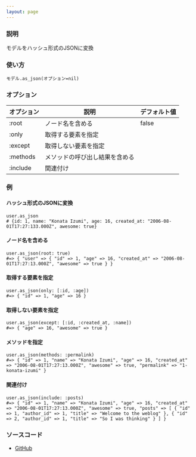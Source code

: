 ```yaml
---
layout: page
---
```


### 説明

モデルをハッシュ形式のJSONに変換

### 使い方

    モデル.as_json(オプション=nil)

### オプション

| オプション | 説明                           | デフォルト値 |
| ---------- | ------------------------------ | ------------ |
| :root      | ノード名を含める               | false        |
| :only      | 取得する要素を指定             |              |
| :except    | 取得しない要素を指定           |              |
| :methods   | メソッドの呼び出し結果を含める |              |
| :include   | 関連付け                       |              |

### 例

#### ハッシュ形式のJSONに変換

    user.as_json
    # {id: 1, name: "Konata Izumi", age: 16, created_at: "2006-08-01T17:27:133.000Z", awesome: true}

#### ノード名を含める

    user.as_json(root: true)
    #=> { "user" => { "id" => 1, "age" => 16, "created_at" => "2006-08-01T17:27:13.000Z", "awesome" => true } }

#### 取得する要素を指定

    user.as_json(only: [:id, :age])
    #=> { "id" => 1, "age" => 16 }

#### 取得しない要素を指定

    user.as_json(except: [:id, :created_at, :name])
    #=> { "age" => 16, "awesome" => true }

#### メソッドを指定

    user.as_json(methods: :permalink)
    #=> { "id" => 1, "name" => "Konata Izumi", "age" => 16, "created_at" => "2006-08-01T17:27:13.000Z", "awesome" => true, "permalink" => "1-konata-izumi" }

#### 関連付け

    user.as_json(include: :posts)
    #=> { "id" => 1, "name" => "Konata Izumi", "age" => 16, "created_at" => "2006-08-01T17:27:13.000Z", "awesome" => true, "posts" => [ { "id" => 1, "author_id" => 1, "title" => "Welcome to the weblog" }, { "id" => 2, "author_id" => 1, "title" => "So I was thinking" } ] }

### ソースコード

- [GitHub](https://github.com/rails/rails/blob/984c3ef2775781d47efa9f541ce570daa2434a80/activemodel/lib/active_model/serializers/json.rb#L96)

